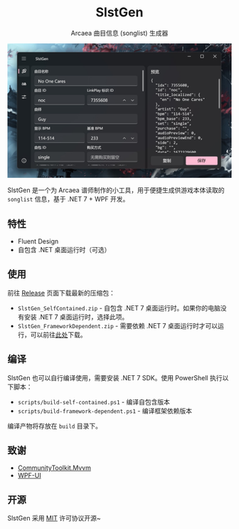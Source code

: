 ﻿<div align="center">

# SlstGen

Arcaea 曲目信息 (songlist) 生成器

![预览](./assets/screenshot-v1.1.0.jpg)

</div>

SlstGen 是一个为 Arcaea 谱师制作的小工具，用于便捷生成供游戏本体读取的 `songlist` 信息，基于 .NET 7 + WPF 开发。

## 特性

- Fluent Design
- 自包含 .NET 桌面运行时（可选）

## 使用

前往 [Release](https://github.com/NekoSpace/SlstGen/releases) 页面下载最新的压缩包：

- `SlstGen_SelfContained.zip` - 自包含 .NET 7 桌面运行时。如果你的电脑没有安装 .NET 7 桌面运行时，选择此项。
- `SlstGen_FrameworkDependent.zip` - 需要依赖 .NET 7
  桌面运行时才可以运行，可以前往[此处](https://dotnet.microsoft.com/zh-cn/download/dotnet/7.0)下载。

## 编译

SlstGen 也可以自行编译使用，需要安装 .NET 7 SDK。使用 PowerShell 执行以下脚本：

- `scripts/build-self-contained.ps1` - 编译自包含版本
- `scripts/build-framework-dependent.ps1` - 编译框架依赖版本

编译产物将存放在 `build` 目录下。

## 致谢
- [CommunityToolkit.Mvvm](https://github.com/CommunityToolkit/dotnet)
- [WPF-UI](https://github.com/lepoco/wpfui)

## 开源

SlstGen 采用 [MIT](./LICENSE) 许可协议开源~